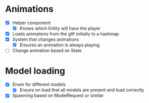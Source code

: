# Animations
- [x] Helper component
	- [x] Knows which Entity will have the player
- [x] Loads animations from the gltf initially to a hashmap
- [x] System that changes animations
	- [x] Ensures an animation is always playing
- [ ] Change animation based on State

# Model loading
- [x] Enum for different models
	- [x] Ensure on load that all models are present and load correctly
- [x] Spawning based on ModelRequest or similar
